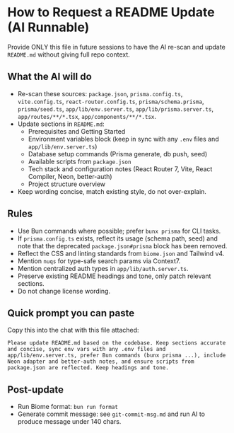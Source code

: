 # How to Request a README Update (AI Runnable)

Provide ONLY this file in future sessions to have the AI re-scan and update `README.md` without giving full repo context.

## What the AI will do

- Re-scan these sources: `package.json`, `prisma.config.ts`, `vite.config.ts`, `react-router.config.ts`, `prisma/schema.prisma`, `prisma/seed.ts`, `app/lib/env.server.ts`, `app/lib/prisma.server.ts`, `app/routes/**/*.tsx`, `app/components/**/*.tsx`.
- Update sections in `README.md`:
  - Prerequisites and Getting Started
  - Environment variables block (keep in sync with any `.env` files and `app/lib/env.server.ts`)
  - Database setup commands (Prisma generate, db push, seed)
  - Available scripts from `package.json`
  - Tech stack and configuration notes (React Router 7, Vite, React Compiler, Neon, better-auth)
  - Project structure overview
- Keep wording concise, match existing style, do not over-explain.

## Rules

- Use Bun commands where possible; prefer `bunx prisma` for CLI tasks.
- If `prisma.config.ts` exists, reflect its usage (schema path, seed) and note that the deprecated `package.json#prisma` block has been removed.
- Reflect the CSS and linting standards from `biome.json` and Tailwind v4.
- Mention `nuqs` for type-safe search params via Context7.
- Mention centralized auth types in `app/lib/auth.server.ts`.
- Preserve existing README headings and tone, only patch relevant sections.
- Do not change license wording.

## Quick prompt you can paste

Copy this into the chat with this file attached:

```
Please update README.md based on the codebase. Keep sections accurate and concise, sync env vars with any .env files and app/lib/env.server.ts, prefer Bun commands (bunx prisma ...), include Neon adapter and better-auth notes, and ensure scripts from package.json are reflected. Keep headings and tone.
```

## Post-update

- Run Biome format: `bun run format`
- Generate commit message: see `git-commit-msg.md` and run AI to produce message under 140 chars.
